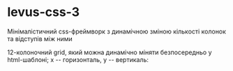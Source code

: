 # levus-css-3
Мінімалістичний css-фреймворк з динамічною зміною кількості колонок та відступів між ними

12-колоночний grid, який можна динамічно міняти безпосередньо у html-шаблоні; x -- горизонталь, y -- вертикаль:

<!--
container, в якому вказуємо кількість колонок, у даному випадку 12:
<div class="z-12">

row, в якому вказуємо відступи у вкладених cols:
  <div class="y-10">
  
cols:
    <div class="x-3">
      <p>content</p>
    </div>
    <div class="x-9">
      <p>content</p>
    </div>

  </div>
  
</div>
-->
